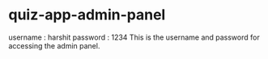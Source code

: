 # quiz-app-admin-panel
username : harshit
password : 1234
This is the username and password for accessing the admin panel.
